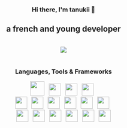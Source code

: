 <div id="UnTanukii" align="center">
  <h3> Hi there, I'm <b>tanukii</b> 👋 </h3>
  <h2> a french and young developer</h3>
  <br>
  <a href="https://discord.com/users/670255715553902612"><img src="https://lanyard.cnrad.dev/api/670255715553902612?hideActivity=true&borderRadius=10px"/></a>
  <br><br>
<h3>Languages, Tools & Frameworks</h3>
<div>
  <a href="https://javascript.com"><img src="https://skillicons.dev/icons?i=javascript" height="38" width="38"></a>
  &nbsp;
  <a href="https://nodejs.org"><img src="https://skillicons.dev/icons?i=nodejs" height="32" width="32"></a>
  &nbsp;
  <a href="https://discord.js.org/"><img src="https://skillicons.dev/icons?i=discordjs" height="32" width="32"></a>
  &nbsp;
  <a href="https://expressjs.com/"><img src="https://skillicons.dev/icons?i=express" height="32" width="32"></a>
  &nbsp;
  <br>
  <a href="https://lua.org/"><img src="https://skillicons.dev/icons?i=lua" height="32" width="32"></a>
  &nbsp;
  <a href="https://python.org/"><img src="https://skillicons.dev/icons?i=python" height="32" width="32"></a>
  &nbsp;
  <a href="https://flask.palletsprojects.com/en/3.0.x/"><img src="https://skillicons.dev/icons?i=flask" height="32" width="32"></a>
  &nbsp;
  <a href="https://php.net/"><img src="https://skillicons.dev/icons?i=php" height="32" width="32"></a>
  &nbsp;
  <a href="https://w3.org/html"><img src="https://skillicons.dev/icons?i=html" height="32" width="32"></a>
  &nbsp;
  <a href="https://w3schools.com/css"><img src="https://skillicons.dev/icons?i=css" height="32" width="32"></a>
  &nbsp;
  <br>
  <a href="https://mysql.com/"><img src="https://skillicons.dev/icons?i=mysql" height="32" width="32"></a>
  &nbsp;
  <a href="https://github.com"><img src="https://skillicons.dev/icons?i=github" height="32" width="32"></a>
  &nbsp;
  <a href="https://git-scm.com/"><img src="https://skillicons.dev/icons?i=git" height="32" width="32"></a>
  &nbsp;
  <a href="https://code.visualstudio.com"><img src="https://skillicons.dev/icons?i=vscode" height="32" width="32"></a>
  &nbsp;
  <a href="https://figma.com/"><img src="https://skillicons.dev/icons?i=figma" height="32" width="32"></a>
  &nbsp;
  <a href="https://adobe.com/products/photoshop.html"><img src="https://skillicons.dev/icons?i=photoshop" height="32" width="32"></a>
</div>
</div>
